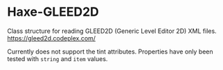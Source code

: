 Haxe-GLEED2D
============

Class structure for reading GLEED2D (Generic Level Editor 2D) XML files.
https://gleed2d.codeplex.com/

Currently does not support the tint attributes.
Properties have only been tested with <code>string</code> and <code>item</code> values.